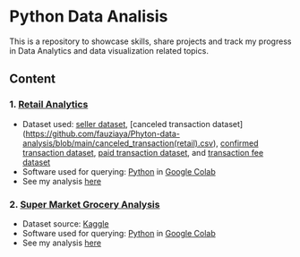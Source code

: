 # Python Data Analisis 
This is a repository to showcase skills, share projects and track my progress in Data Analytics and data visualization related topics.

## Content
### 1. [Retail Analytics](https://github.com/fauziaya/Phyton-data-analysis/blob/main/Retail_Analytics.ipynb)
* Dataset used: [seller dataset](https://github.com/fauziaya/Phyton-data-analysis/blob/main/seller(retail).csv), [canceled transaction dataset]
(https://github.com/fauziaya/Phyton-data-analysis/blob/main/canceled_transaction(retail).csv), [confirmed transaction dataset](https://github.com/fauziaya/Phyton-data-analysis/blob/main/confirmed_transaction(retail).csv), [paid transaction dataset](https://github.com/fauziaya/Phyton-data-analysis/blob/main/paid_transaction(retail).csv), and [transaction fee dataset](https://github.com/fauziaya/Phyton-data-analysis/blob/main/transaction_fee(retail).csv)
* Software used for querying: [Python](https://www.python.org/) in [Google Colab](https://colab.research.google.com/)
* See my analysis [here](https://github.com/fauziaya/Phyton-data-analysis/blob/main/Retail_Analytics.ipynb)

### 2. [Super Market Grocery Analysis](https://github.com/fauziaya/Phyton-data-analysis/blob/main/Supermart_Grocery_Sales_Analysist_%26_EDA.ipynb)
* Dataset source: [Kaggle](https://www.kaggle.com/datasets/mohamedharris/supermart-grocery-sales-retail-analytics-dataset?datasetId=2260653&sortBy=dateRun&tab=profile)
* Software used for querying: [Python](https://www.python.org/) in [Google Colab](https://colab.research.google.com/)
* See my analysis [here](https://github.com/fauziaya/Phyton-data-analysis/blob/main/Supermart_Grocery_Sales_Analysist_%26_EDA.ipynb)
